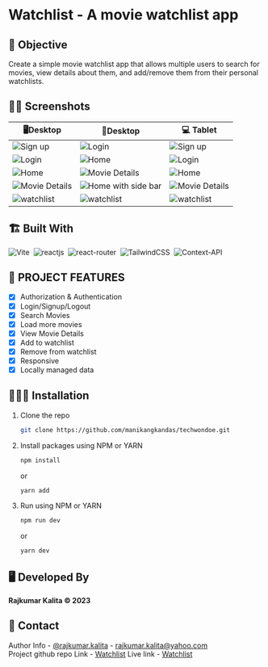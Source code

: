 # Watchlist - A movie watchlist app

## 🤔 Objective
Create a simple movie watchlist app that allows multiple users to search for movies, view details about them, and add/remove them from their personal watchlists.


## 😶‍🌫️ Screenshots

| 🖥️Desktop | 📱Desktop | 💻 Tablet |
| --------------- | ----------------- | ----------------- |
| ![Sign up](https://github.com/rajkumar23411/movie-wishlist/assets/90103892/bcba9d3a-3024-4274-b308-6d45b897456a) | ![Login](https://github.com/rajkumar23411/movie-wishlist/assets/90103892/8f072833-145a-44e1-9a60-9ddde55de742) | ![Sign up](https://github.com/rajkumar23411/movie-wishlist/assets/90103892/40a91a47-a511-4e68-8237-01936b4132ce) |
| ![Login](https://github.com/rajkumar23411/movie-wishlist/assets/90103892/48b5e18c-aaa7-4b83-b15f-68ab14cb6e0e) | ![Home](https://github.com/rajkumar23411/movie-wishlist/assets/90103892/e2877a4c-1317-46d5-aef7-b682a4d3100c) | ![Login](https://github.com/rajkumar23411/movie-wishlist/assets/90103892/748e7759-0cc4-4a47-9c71-d94934593eae) |
| ![Home](https://github.com/rajkumar23411/movie-wishlist/assets/90103892/e75ec866-f626-486f-b88e-00df7bb02d53) | ![Movie Details](https://github.com/rajkumar23411/movie-wishlist/assets/90103892/3e535b86-36aa-4265-af18-74111bdaf12b) | ![Home](https://github.com/rajkumar23411/movie-wishlist/assets/90103892/475493e9-eedd-4f43-8ce5-aaf6423d3f01) |
| ![Movie Details](https://github.com/rajkumar23411/movie-wishlist/assets/90103892/3285a89f-0487-40f3-8c50-3db672ce1d6f) | ![Home with side bar](https://github.com/rajkumar23411/movie-wishlist/assets/90103892/23f62462-4846-4e98-bff4-2ccdad8e63de) | ![Movie Details](https://github.com/rajkumar23411/movie-wishlist/assets/90103892/f72b3cc2-9d8e-4081-9b28-dbc8390636aa) |
| ![watchlist](https://github.com/rajkumar23411/movie-wishlist/assets/90103892/dc5f1e3a-af55-408c-a9ed-e43dd8225d30) | ![watchlist](https://github.com/rajkumar23411/movie-wishlist/assets/90103892/92701711-c645-4bd1-b98f-349905540b7b) | ![watchlist](https://github.com/rajkumar23411/movie-wishlist/assets/90103892/95210ce6-a0d9-4aab-a11b-ab59908965f3) |



## 🏗️ Built With


![Vite](https://img.shields.io/badge/vite-%23646CFF.svg?style=for-the-badge&logo=vite&logoColor=white)&nbsp;
![reactjs](https://img.shields.io/badge/React-20232A?style=for-the-badge&logo=react&logoColor=61DAFB)&nbsp; 
![react-router](https://img.shields.io/badge/React_Router-CA4245?style=for-the-badge&logo=react-router&logoColor=white)&nbsp; 
![TailwindCSS](https://img.shields.io/badge/tailwindcss-%2338B2AC.svg?style=for-the-badge&logo=tailwind-css&logoColor=white)&nbsp;
![Context-API](https://img.shields.io/badge/Context--Api-000000?style=for-the-badge&logo=react)


## 🚀 PROJECT FEATURES

- [x] Authorization & Authentication
- [x] Login/Signup/Logout
- [x] Search Movies
- [x] Load more movies 
- [x] View Movie Details
- [x] Add to watchlist
- [x] Remove from watchlist
- [x] Responsive
- [x] Locally managed data

## 🧑🏻‍🎤 Installation

1. Clone the repo
   ```sh
   git clone https://github.com/manikangkandas/techwondoe.git
   ```
2. Install packages using NPM or YARN

   ```sh
   npm install
   ```
   or

   ```sh
   yarn add
   ```

3. Run using NPM or YARN

   ```sh
   npm run dev
   ```
   or

   ```sh
   yarn dev
   ```

## 🖥️ Developed By

**Rajkumar Kalita © 2023** 

## 🤝 Contact

Author Info - [@rajkumar.kalita](https://www.linkedin.com/company/authenticatedotcom/) - rajkumar.kalita@yahoo.com
<br />
Project github repo Link - [Watchlist](https://github.com/manikangkandas/techwondoe)
Live link - [Watchlist](https://manikangkandas.github.io/techwondoe/)
